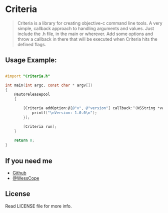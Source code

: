 # Criteria

> Criteria is a library for creating objective-c command line tools.  A very simple, callback approach to handling arguments and values.
Just include the .h file, in the main or wherever.  Add some options and throw a callback in there that will be executed when Criteria hits the defined flags.

## Usage Example:
```objectivec

#import "Criteria.h"

int main(int argc, const char * argv[])
{
    @autoreleasepool
    {

		[Criteria addOption:@[@"v", @"version"] callback:^(NSString *value) {
			printf("\nVersion: 1.0.0\n");
		}];

		[Criteria run];
	}
	
	return 0;
}

```
## If you need me
* [Github](http://www.github.com/wess)
* [@WessCope](http://www.twitter.com/wesscope)

## License
Read LICENSE file for more info.